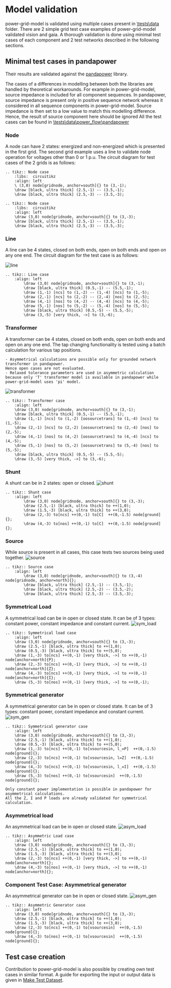 <!--
SPDX-FileCopyrightText: 2022 Contributors to the Power Grid Model project <dynamic.grid.calculation@alliander.com>

SPDX-License-Identifier: MPL-2.0
-->

# Model validation

power-grid-model is validated using multiple cases present in [\tests\data](..\..\tests\data) folder.
There are 2 simple grid test case examples of power-grid-model validated vision and gaia. 
A thorough validation is done using minimal test cases of each component and 2 test networks described in the following sections.

## Minimal test cases in pandapower

Their results are validated against the [pandapower](http://www.pandapower.org/) library.

The cases of a differences in modelling between both the libraries are handled by theoretical workarounds.
For example in power-grid-model, source impedance is included for all component sequences. 
In pandapower, source impedance is present only in positive sequence network whereas it considered in all sequence components in power-grid-model.
Source impedance is then set to a low value to match this modelling difference. 
Hence, the result of source component here should be ignored
All the test cases can be found in [\tests\data\power_flow\pandapower](..\..\tests\data\power_flow\pandapower)

### Node 

A node can have 2 states: energized and non-energized which is presented in the first grid.
The second grid example uses a line to validate node operation for voltages other than 0 or 1 p.u.
The circuit diagram for test cases of the 2 grids is as follows:

```{eval-rst}
.. tikz:: Node case
    :libs:  circuitikz
    :align: left
    \ (3,0) node[gridnode, anchor=south]{} to (3,-1);
    \draw [black, ultra thick] (2.5,-1) -- (3.5,-1);
    \draw [black, ultra thick] (2.5,-3) -- (3.5,-3);
```

```{eval-rst}
.. tikz:: Node case
    :libs:  circuitikz
    :align: left
    \draw (3,0) node[gridnode, anchor=south]{} to (3,-3);
    \draw [black, ultra thick] (2.5,-1) -- (3.5,-1);
    \draw [black, ultra thick] (2.5,-3) -- (3.5,-3);
```


### Line

A line can be 4 states, closed on both ends, open on both ends and open on any one end.
The circuit diagram for the test case is as follows:

![line](../images/validation/line.PNG)

```{eval-rst}
.. tikz:: Line case
    :align: left
        \draw (3,0) node[gridnode, anchor=south]{} to (3,-1);
        \draw [black, ultra thick] (0.5,-1) -- (5.5,-1);
        \draw (1,-1) [ncs] to (1,-2) -- (1,-4) [ncs] to (1,-5);
        \draw (2,-1) [ncs] to (2,-2) -- (2,-4) [nos] to (2,-5);
        \draw (4,-1) [nos] to (4,-2) -- (4,-4) [ncs] to (4,-5);
        \draw (5,-1) [nos] to (5,-2) -- (5,-4) [nos] to (5,-5);
        \draw [black, ultra thick] (0.5,-5) -- (5.5,-5);
        \draw (3,-5) [very thick, ->] to (3,-6);
```

### Transformer

A transformer can be 4 states, closed on both ends, open on both ends and open on any one end.
The tap changing functionality is tested using a batch calculation for various tap positions.

```{note}
- Asymmetrical calculations are possible only for grounded network transformer in pandapower. 
Hence open cases are not evaluated.
- Relaxed tolerance parameters are used in asymmetric calculation 
because only 'T' transformer model is available in pandapower while power-grid-model uses 'pi' model.
```
![transformer](../images/validation/transformer.PNG)

```{eval-rst}
.. tikz:: Transformer case
    :align: left
    \draw (3,0) node[gridnode, anchor=south]{} to (3,-1);
    \draw [black, ultra thick] (0.5,-1) -- (5.5,-1);
    \draw (1,-1) [ncs] to (1,-2) [oosourcetrans] to (1,-4) [ncs] to (1,-5);
    \draw (2,-1) [ncs] to (2,-2) [oosourcetrans] to (2,-4) [nos] to (2,-5);
    \draw (4,-1) [nos] to (4,-2) [oosourcetrans] to (4,-4) [ncs] to (4,-5);
    \draw (5,-1) [nos] to (5,-2) [oosourcetrans] to (5,-4) [nos] to (5,-5);
    \draw [black, ultra thick] (0.5,-5) -- (5.5,-5);
    \draw (3,-5) [very thick, ->] to (3,-6);
```

### Shunt

A shunt can be in 2 states: open or closed.
![shunt](../images/validation/shunt.PNG)

```{eval-rst}
.. tikz:: Shunt case
    :align: left
        \draw (3,0) node[gridnode, anchor=south]{} to (3,-3);
        \draw (2.5,-1) [black, ultra thick] to ++(1,0);
        \draw (1.5,-3) [black, ultra thick] to ++(3,0);
        \draw (2,-3) to[ncs] ++(0,-1) to[C]  ++(0,-1.5) node[ground]{};
        \draw (4,-3) to[nos] ++(0,-1) to[C]  ++(0,-1.5) node[ground]{};
```

### Source

While source is present in all cases, this case tests two sources being used together.
![source](../images/validation/source.PNG)

```{eval-rst}
.. tikz:: Source case
    :align: left
        \draw (3,0) node[gridnode, anchor=south]{} to (3,-4) node[gridnode, anchor=north]{};
        \draw [black, ultra thick] (2.5,-1) -- (3.5,-1);
        \draw [black, ultra thick] (2.5,-2) -- (3.5,-2);
        \draw [black, ultra thick] (2.5,-3) -- (3.5,-3);
```

### Symmetrical Load

A symmetrical load can be in open or closed state. It can be of 3 types: constant power, constant impedance and constant current.
![sym_load](../images/validation/sym_load.PNG)

```{eval-rst}
.. tikz:: Symmetrical load case
    :align: left
    \draw (3,0) node[gridnode, anchor=south]{} to (3,-3);
    \draw (2.5,-1) [black, ultra thick] to ++(1,0);
    \draw (0.5,-3) [black, ultra thick] to ++(5,0);
    \draw (1,-3) to[ncs] ++(0,-1) [very thick, ->] to ++(0,-1) node[anchor=north]{P};
    \draw (2,-3) to[ncs] ++(0,-1) [very thick, ->] to ++(0,-1) node[anchor=north]{Z};
    \draw (4,-3) to[ncs] ++(0,-1) [very thick, ->] to ++(0,-1) node[anchor=north]{I};
    \draw (5,-3) to[nos] ++(0,-1) [very thick, ->] to ++(0,-1);
```


### Symmetrical generator

A symmetrical generator can be in open or closed state. It can be of 3 types: constant power, constant impedance and constant current.
![sym_gen](../images/validation/sym_gen.PNG)

```{eval-rst}
.. tikz:: Symmetrical generator case
    :align: left
    \draw (3,0) node[gridnode, anchor=south]{} to (3,-3);
    \draw (2.5,-1) [black, ultra thick] to ++(1,0);
    \draw (0.5,-3) [black, ultra thick] to ++(5,0);
    \draw (1,-3) to[ncs] ++(0,-1) to[vsourcesin, l_=P]  ++(0,-1.5) node[ground]{};
    \draw (2,-3) to[ncs] ++(0,-1) to[vsourcesin, l=Z]  ++(0,-1.5) node[ground]{};
    \draw (4,-3) to[ncs] ++(0,-1) to[vsourcesin, l_=I]  ++(0,-1.5) node[ground]{};
    \draw (5,-3) to[nos] ++(0,-1) to[vsourcesin]  ++(0,-1.5) node[ground]{};
```

```{note}
Only constant power implementation is possible in pandapower for asymmetrical calculations. 
All the Z, I and P loads are already validated for symmetrical calculation.
```

### Asymmetrical load

An asymmetrical load can be in open or closed state. 
![asym_load](../images/validation/asym_load.PNG)

```{eval-rst}
.. tikz:: Asymmetric Load case
    :align: left
    \draw (3,0) node[gridnode, anchor=south]{} to (3,-3);
    \draw (2.5,-1) [black, ultra thick] to ++(1,0);
    \draw (1.5,-3) [black, ultra thick] to ++(3,0);
    \draw (2,-3) to[ncs] ++(0,-1) [very thick, ->] to ++(0,-1) node[anchor=north]{};
    \draw (4,-3) to[nos] ++(0,-1) [very thick, ->] to ++(0,-1) node[anchor=north]{};
```

### Component Test Case: Asymmetrical generator

An asymmetrical generator can be in open or closed state.
![asym_gen](../images/validation/asym_gen.PNG)

```{eval-rst}
.. tikz:: Asymmetric Generator case
    :align: left
    \draw (3,0) node[gridnode, anchor=south]{} to (3,-3);
    \draw (2.5,-1) [black, ultra thick] to ++(1,0);
    \draw (1.5,-3) [black, ultra thick] to ++(3,0);
    \draw (2,-3) to[ncs] ++(0,-1) to[vsourcesin]  ++(0,-1.5) node[ground]{};
    \draw (4,-3) to[nos] ++(0,-1) to[vsourcesin]  ++(0,-1.5) node[ground]{};
```

## Test case creation

Contribution to power-grid-model is also possible by creating own test cases in similar format. 
A guide for exporting the input or output data is given in [Make Test Dataset](..\examples\Make%20Test%20Dataset.ipynb).